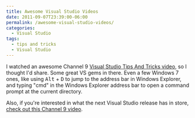 ```yaml
---
title: Awesome Visual Studio Videos
date: 2011-09-07T23:39:00-06:00
permalink: /awesome-visual-studio-videos/
categories:
  - Visual Studio
tags:
  - tips and tricks
  - Visual Studio
---
```


I watched an awesome Channel 9 [Visual Studio Tips And Tricks video](http://channel9.msdn.com/Events/TechEd/NorthAmerica/2011/DEV305), so I thought I'd share. Some great VS gems in there. Even a few Windows 7 ones, like using <kbd>Alt</kbd> + <kbd>D</kbd> to jump to the address bar in Windows Explorer, and typing "cmd" in the Windows Explorer address bar to open a command prompt at the current directory.

Also, if you're interested in what the next Visual Studio release has in store, [check out this Channel 9 video](http://channel9.msdn.com/Events/TechEd/NorthAmerica/2011/DEV326).
